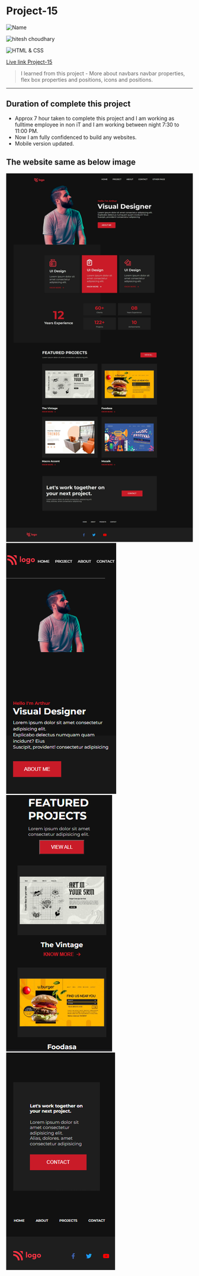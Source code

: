 # Project-15

![Name](https://img.shields.io/badge/Name-VINOD%20KUMAR%20M-green)

![hitesh choudhary](https://img.shields.io/badge/Hitesh--Choudhary-Full--stack--JS--bootcamp-red)

![HTML & CSS](https://img.shields.io/badge/HTML-CSS-orange)

[Live link Project-15](https://vinod-kumar-project-15.netlify.app/)

>  I learned from this project
    -   More about navbars navbar properties, flex box properties and positions, icons and positions.
---

## Duration of complete this project

-   Approx 7 hour taken to complete this project and I am working as fulltime employee in non iT and I am working between night 7:30 to 11:00 PM.
-   Now I am fully confidenced to build any websites.
-   Mobile version updated.

## **The website same as below image**

![](./screenshots/Project-15.jpeg)
![](./screenshots/Mobile.png)
![](./screenshots/Mobile-1.png)
![](./screenshots/Mobile-2.png)
